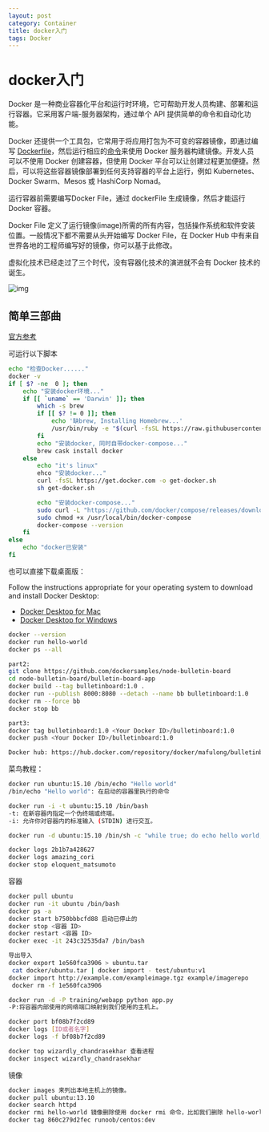 ```yaml
---
layout: post
category: Container
title: docker入门
tags: Docker
---
```


# docker入门

Docker 是一种商业容器化平台和运行时环境，它可帮助开发人员构建、部署和运行容器。它采用客户端-服务器架构，通过单个 API 提供简单的命令和自动化功能。

Docker 还提供一个工具包，它常用于将应用打包为不可变的容器镜像，即通过编写 [Dockerfile](https://docs.docker.com/engine/reference/builder/)，然后运行相应的[命令](https://docs.docker.com/engine/reference/commandline/build/)来使用 Docker 服务器构建镜像。开发人员可以不使用 Docker 创建容器，但使用 Docker 平台可以让创建过程更加便捷。然后，可以将这些容器镜像部署到任何支持容器的平台上运行，例如 Kubernetes、Docker Swarm、Mesos 或 HashiCorp Nomad。



运行容器前需要编写Docker File，通过 dockerFile 生成镜像，然后才能运行 Docker 容器。

Docker File 定义了运行镜像(image)所需的所有内容，包括操作系统和软件安装位置。一般情况下都不需要从头开始编写 Docker File，在 Docker Hub 中有来自世界各地的工程师编写好的镜像，你可以基于此修改。

虚拟化技术已经走过了三个时代，没有容器化技术的演进就不会有 Docker 技术的诞生。

![img](https://cdn.jsdelivr.net/gh/mafulong/mdPic@vv6/v6/202303082226902.png)





## 简单三部曲

[官方参考](https://docs.docker.com/get-started/)

可运行以下脚本

```bash
echo "检查Docker......"
docker -v
if [ $? -ne  0 ]; then
    echo "安装docker环境..."
    if [[ `uname` == 'Darwin' ]]; then
        which -s brew
        if [[ $? != 0 ]]; then
            echo '缺brew, Installing Homebrew...'
            /usr/bin/ruby -e "$(curl -fsSL https://raw.githubusercontent.com/Homebrew/install/master/install)"
        fi
        echo "安装docker, 同时自带docker-compose..."
        brew cask install docker
    else
        echo "it's linux"
        ehco "安装docker..."
        curl -fsSL https://get.docker.com -o get-docker.sh
        sh get-docker.sh

        echo "安装docker-compose..."
        sudo curl -L "https://github.com/docker/compose/releases/download/1.23.1/docker-compose-$(uname -s)-$(uname -m)" -o /usr/local/bin/docker-compose
        sudo chmod +x /usr/local/bin/docker-compose
        docker-compose --version
    fi
else
    echo "docker已安装"
fi

```

也可以直接下载桌面版：

Follow the instructions appropriate for your operating system to download and install Docker Desktop:

- [Docker Desktop for Mac](https://docs.docker.com/docker-for-mac/install/)
- [Docker Desktop for Windows](https://docs.docker.com/docker-for-windows/install/)

```bash
docker --version
docker run hello-world
docker ps --all

part2:
git clone https://github.com/dockersamples/node-bulletin-board
cd node-bulletin-board/bulletin-board-app
docker build --tag bulletinboard:1.0 .
docker run --publish 8000:8080 --detach --name bb bulletinboard:1.0
docker rm --force bb
docker stop bb

part3:
docker tag bulletinboard:1.0 <Your Docker ID>/bulletinboard:1.0
docker push <Your Docker ID>/bulletinboard:1.0
```

```bash
Docker hub: https://hub.docker.com/repository/docker/mafulong/bulletinboard
```


菜鸟教程：

```bash
docker run ubuntu:15.10 /bin/echo "Hello world"
/bin/echo "Hello world": 在启动的容器里执行的命令

docker run -i -t ubuntu:15.10 /bin/bash
-t: 在新容器内指定一个伪终端或终端。
-i: 允许你对容器内的标准输入 (STDIN) 进行交互。

docker run -d ubuntu:15.10 /bin/sh -c "while true; do echo hello world; sleep 1; done"

docker logs 2b1b7a428627
docker logs amazing_cori
docker stop eloquent_matsumoto
```

容器

```bash
docker pull ubuntu
docker run -it ubuntu /bin/bash
docker ps -a
docker start b750bbbcfd88 启动已停止的
docker stop <容器 ID>
docker restart <容器 ID>
docker exec -it 243c32535da7 /bin/bash

导出导入
docker export 1e560fca3906 > ubuntu.tar
 cat docker/ubuntu.tar | docker import - test/ubuntu:v1
docker import http://example.com/exampleimage.tgz example/imagerepo
 docker rm -f 1e560fca3906

docker run -d -P training/webapp python app.py
-P:将容器内部使用的网络端口映射到我们使用的主机上。

docker port bf08b7f2cd89
docker logs [ID或者名字] 
docker logs -f bf08b7f2cd89

docker top wizardly_chandrasekhar 查看进程
docker inspect wizardly_chandrasekhar
```

镜像
```bash
docker images 来列出本地主机上的镜像。
docker pull ubuntu:13.10
docker search httpd
docker rmi hello-world 镜像删除使用 docker rmi 命令，比如我们删除 hello-world 镜像
docker tag 860c279d2fec runoob/centos:dev
```
